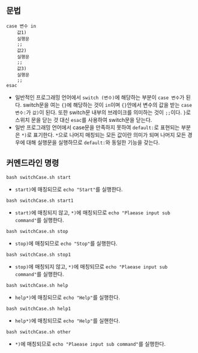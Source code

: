 ## 문법
```
case 변수 in
    값1)
    실행문
    ;;
    값2)
    실행문
    ;;
    값3)
    실행문
    ;;
esac
```
- 일반적인 프로그래밍 언어에서 `switch (변수)`에 해당하는 부분이 `case 변수`가 된다. switch문을 여는 `{}`에 해당하는 것이 `in`이며 `{}`안에서 변수의 값을 받는 `case  변수:`가  `값)`이 된다. 또한 switch문 내부의 브레이크를 의미하는 것이 `;;`이다. `}`로 스위치 문을 닫는 것 대신 `esac`를 사용하여 switch문을 닫는다.
- 일반 프로그래밍 언어에서 case문을 만족하지 못하여 `default:`로 표현되는 부분은 `*)`로 표기한다. `*`으로 나머지 매칭되는 모든 값이란 의미가 되며 나머지 모든 경우에 대해 실행문을 실행하므로 `default:`와 동일한 기능을 갖는다.


## 커멘드라인 명령
```
bash switchCase.sh start
```
- `start)`에 매칭되므로 `echo "Start"`를 실행한다.

```
bash switchCase.sh start1
```
- `start)`에 매칭되지 않고, `*)`에 매칭되므로 `echo "Plaease input sub command"`를 실행한다.

```
bash switchCase.sh stop
```
- `stop)`에 매칭되므로 `echo "Stop"`를 실행한다.

```
bash switchCase.sh stop1
```
- `stop)`에 매칭되지 않고, `*)`에 매칭되므로 `echo "Plaease input sub command"`를 실행한다.

```
bash switchCase.sh help
```
- `help*)`에 매칭되므로 `echo "Help"`를 실행한다.

```
bash switchCase.sh help1
```
- `help*)`에 매칭되므로 `echo "Help"`를 실핸한다.

```
bash switchCase.sh other
```
- `*)`에 매칭되므로 `echo "Plaease input sub command"`를 실행한다.